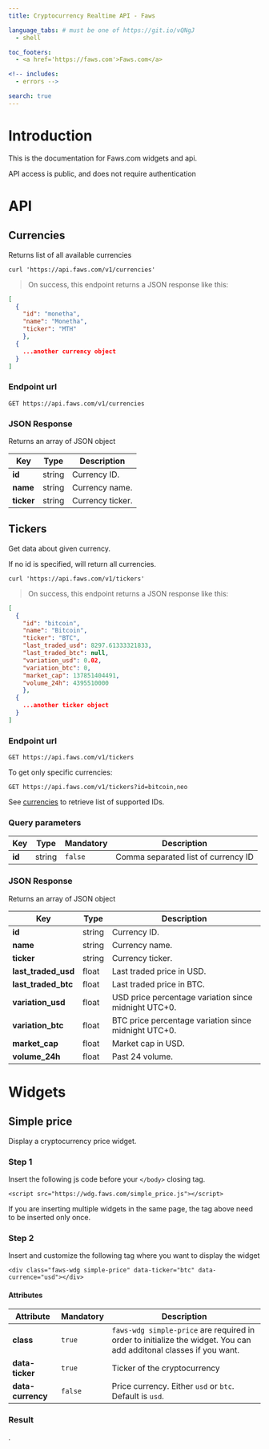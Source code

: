 ```yaml
---
title: Cryptocurrency Realtime API - Faws

language_tabs: # must be one of https://git.io/vQNgJ
  - shell

toc_footers:
  - <a href='https://faws.com'>Faws.com</a>

<!-- includes:
  - errors -->

search: true
---
```


# Introduction

This is the documentation for Faws.com widgets and api.

API access is public, and does not require authentication

# API

## Currencies

Returns list of all available currencies

```shell
curl 'https://api.faws.com/v1/currencies'
```

> On success, this endpoint returns a JSON response like this:

```json
[
  {
    "id": "monetha",
    "name": "Monetha",
    "ticker": "MTH"
    },
  {
    ...another currency object
  }
]
```

### Endpoint url

`GET https://api.faws.com/v1/currencies`

### JSON Response

Returns an array of JSON object

| Key        | Type   | Description      |
| ---------- | ------ | ---------------- |
| **id**     | string | Currency ID.     |
| **name**   | string | Currency name.   |
| **ticker** | string | Currency ticker. |

## Tickers

Get data about given currency.

If no id is specified, will return all currencies.

```shell
curl 'https://api.faws.com/v1/tickers'
```

> On success, this endpoint returns a JSON response like this:

```json
[
  {
    "id": "bitcoin",
    "name": "Bitcoin",
    "ticker": "BTC",
    "last_traded_usd": 8297.61333321833,
    "last_traded_btc": null,
    "variation_usd": 0.02,
    "variation_btc": 0,
    "market_cap": 137851404491,
    "volume_24h": 4395510000
    },
  {
    ...another ticker object
  }
]
```

### Endpoint url

`GET https://api.faws.com/v1/tickers`

To get only specific currencies:

`GET https://api.faws.com/v1/tickers?id=bitcoin,neo`

See [currencies](#currencies) to retrieve list of supported IDs.

### Query parameters

| Key    | Type   | Mandatory | Description                         |
| ------ | ------ | --------- | ----------------------------------- |
| **id** | string | `false`   | Comma separated list of currency ID |

### JSON Response

Returns an array of JSON object

| Key                 | Type   | Description                                          |
| ------------------- | ------ | ---------------------------------------------------- |
| **id**              | string | Currency ID.                                         |
| **name**            | string | Currency name.                                       |
| **ticker**          | string | Currency ticker.                                     |
| **last_traded_usd** | float  | Last traded price in USD.                            |
| **last_traded_btc** | float  | Last traded price in BTC.                            |
| **variation_usd**   | float  | USD price percentage variation since midnight UTC+0. |
| **variation_btc**   | float  | BTC price percentage variation since midnight UTC+0. |
| **market_cap**      | float  | Market cap in USD.                                   |
| **volume_24h**      | float  | Past 24 volume.                                      |

# Widgets

## Simple price

Display a cryptocurrency price widget.

### Step 1

Insert the following js code before your `</body>` closing tag.

`<script src="https://wdg.faws.com/simple_price.js"></script>`

If you are inserting multiple widgets in the same page, the tag above need to be
inserted only once.

### Step 2

Insert and customize the following tag where you want to display the widget

`<div class="faws-wdg simple-price" data-ticker="btc"
data-currence="usd"></div>`

#### Attributes

| Attribute         | Mandatory | Description                                                                                                        |
| ----------------- | --------- | ------------------------------------------------------------------------------------------------------------------ |
| **class**         | `true`    | `faws-wdg simple-price` are required in order to initialize the widget. You can add additonal classes if you want. |
| **data-ticker**   | `true`    | Ticker of the cryptocurrency                                                                                       |
| **data-currency** | `false`   | Price currency. Either `usd` or `btc`. Default is `usd`.                                                           |

### Result

<div class="faws-wdg simple-price" data-ticker="btc" ></div>
<script src="https://wdg.faws.com/simple_price.js"></script>

.
